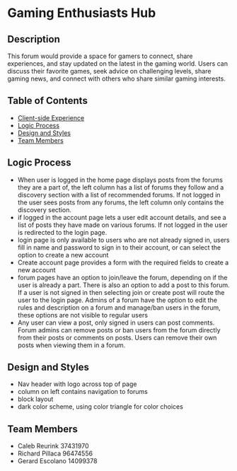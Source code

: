 # Gaming Enthusiasts Hub

## Description

This forum would provide a space for gamers to connect, share experiences, and stay updated on the latest in the gaming world. Users can discuss their favorite games, seek advice on challenging levels, share gaming news, and connect with others who share similar gaming interests.

## Table of Contents

- [Client-side Experience](/docs/ClientSide.md)
- [Logic Process](#Logic-process)
- [Design and Styles](#design-and-styles)
- [Team Members](#team-members)

## Logic Process

- When user is logged in the home page displays posts from the forums they are a part of, the left column has a list of forums they follow and a discovery section with a list of recommended forums. If not logged in the user sees posts from any forums, the left column only contains the discovery section.
- if logged in the account page lets a user edit account details, and see a list of posts they have made on various forums. If not logged in the user is redirected to the login page.
- login page is only available to users who are not already signed in, users fill in name and password to sign in to their account, or can select the option to create a new account
- Create account page provides a form with the required fields to create a new account
- forum pages have an option to join/leave the forum, depending on if the user is already a part. There is also an option to add a post to this forum. If a user is not signed in then selecting join or create post will route the user to the login page. Admins of a forum have the option to edit the rules and description on a forum and manage/ban users in the forum, these options are not visible to regular users
- Any user can view a post, only signed in users can post comments. Forum admins can remove posts or ban users from the forum directly from their posts or comments on posts. Users can remove their own posts when viewing them in a forum.

## Design and Styles

- Nav header with logo across top of page
- column on left contains navigation to forums
- block layout
- dark color scheme, using color triangle for color choices

## Team Members

- Caleb Reurink 37431970
- Richard Pillaca 96474556
- Gerard Escolano 14099378
